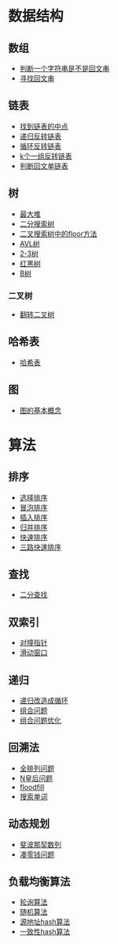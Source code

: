 # 数据结构

## 数组
- <a href="数组/判断一个字符串是不是回文串.md">判断一个字符串是不是回文串</a>
- <a href="数组/寻找回文串.md">寻找回文串</a>

## 链表
- <a href="链表/找到链表的中点.md">找到链表的中点</a>
- <a href="链表/递归反转链表.md">递归反转链表</a>
- <a href="链表/循环反转链表.md">循环反转链表</a>
- <a href="链表/k个一组反转链表.md">k个一组反转链表</a>
- <a href="链表/判断回文单链表.md">判断回文单链表</a>

## 树
- <a href="树/最大堆.md">最大堆</a>
- <a href="树/二分搜索树.md">二分搜索树</a>
- <a href="树/二叉搜索树中的floor方法.md">二叉搜索树中的floor方法</a>
- <a href="树/AVL树.md">AVL树</a>
- <a href="树/二三树.md">2-3树</a>
- <a href="树/红黑树.md">红黑树</a>
- <a href="树/B树.md">B树</a>
### 二叉树
- <a href="树/二叉树/翻转二叉树.md">翻转二叉树</a>

## 哈希表
- <a href="哈希表.md">哈希表</a>

## 图
- <a href="图/图的基本概念.md">图的基本概念</a>


# 算法

## 排序
- <a href="排序/选择排序.md">选择排序</a>
- <a href="排序/冒泡排序.md">冒泡排序</a>
- <a href="排序/插入排序.md">插入排序</a>
- <a href="排序/归并排序.md">归并排序</a>
- <a href="排序/快速排序.md">快速排序</a>
- <a href="排序/三路快速排序.md">三路快速排序</a>

## 查找
- <a href="查找/二分查找.md">二分查找</a>

## 双索引
- <a href="双索引/对撞指针.md">对撞指针</a>
- <a href="双索引/滑动窗口.md">滑动窗口</a>

## 递归
- <a href="递归/递归改造成循环.md">递归改造成循环</a>
- <a href="递归/组合问题.md">组合问题</a>
- <a href="递归/组合问题优化.md">组合问题优化</a>

## 回溯法
- <a href="回溯法/全排列问题.md">全排列问题</a>
- <a href="回溯法/n皇后问题.md">N皇后问题</a>
- <a href="回溯法/floodfill.md">floodfill</a>
- <a href="回溯法/搜索单词.md">搜索单词</a>

## 动态规划
- <a href="动态规划/斐波那契数列.md">斐波那契数列</a>
- <a href="动态规划/凑零钱问题.md">凑零钱问题</a>

## 负载均衡算法
- <a href="负载均衡算法/轮询算法.md">轮询算法</a>
- <a href="负载均衡算法/随机算法.md">随机算法</a>
- <a href="负载均衡算法/源地址hash算法.md">源地址hash算法</a>
- <a href="负载均衡算法/一致性hash算法.md">一致性hash算法</a>

